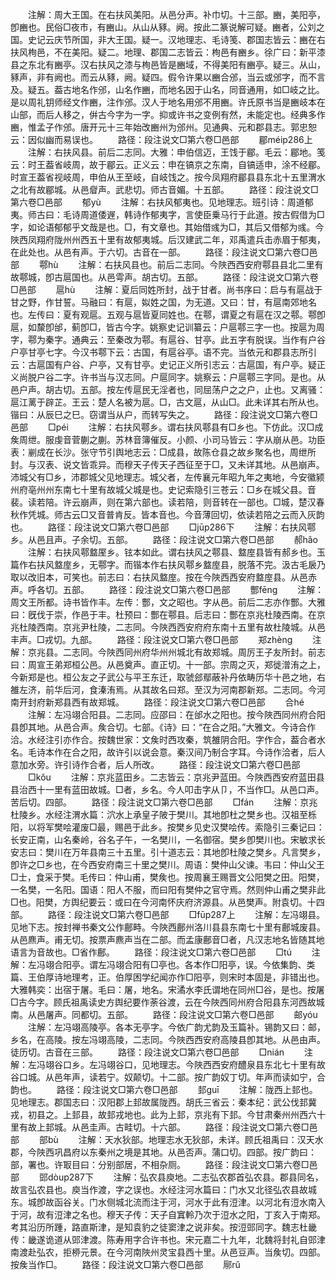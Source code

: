 <!-- { "loadSidebar": true } -->
　　注解：周大王国。在右扶风美阳。从邑分声。补巾切。十三部。豳，美阳亭，卽豳也。民俗□夜市，有豳山。从山从豩。阙。按此二篆说解可疑。豳者，公刘之国。史记云庆节所国，非大王国。疑一。汉地理志、毛诗笺、郡国志皆云：豳在右扶风栒邑，不在美阳。疑二。地理、郡国二志皆云：栒邑有豳乡。徐广曰：新平漆县之东北有豳亭。汉右扶风之漆与栒邑皆是豳域，不得美阳有豳亭。疑三。从山，豩声，非有阙也。而云从豩，阙。疑四。假令许果以豳合邠，当云或邠字，而不言及。疑五。葢古地名作邠，山名作豳，而地名因于山名，同音通用，如□岐之比。是以周礼钥师经文作豳，注作邠。汉人于地名用邠不用豳。许氏原书当是豳岐本在山部，而后人移之，倂古今字为一字。抑或许书之变例有然，未能定也。经典多作豳，惟孟子作邠。唐开元十三年始改豳州为邠州。见通典、元和郡县志。郭忠恕云：因似幽而易误也。
　　路径：段注说文□第六卷□邑部
　　郿méip286上
　　注解：右扶风县。前后二志同。大雅：申伯信迈，王饯于郿。毛云：郿地。笺云：时王葢省岐周，故于郿云。正义云：申在镐京之东南，自镐适申，涂不经郿。时宣王葢省视岐周，申伯从王至岐，自岐饯之。按今凤翔府郿县县东北十五里渭水之北有故郿城。从邑睂声。武悲切。师古音媚。十五部。
　　路径：段注说文□第六卷□邑部
　　郁yù
　　注解：右扶风郁夷也。见地理志。班引诗：周道郁夷。师古曰：毛诗周道倭遟，韩诗作郁夷字，言使臣乗马行于此道。按古假借为□字，如论语郁郁乎文哉是也。□，有文章也。其始借彧为□，其后又借郁为彧。今陜西凤翔府陇州州西五十里有故郁夷城。后汉建武二年，邓禹遣兵击赤眉于郁夷，在此处也。从邑有声。于六切。古音在一部。
　　路径：段注说文□第六卷□邑部
　　鄠hù
　　注解：右扶风县也。前后二志同。今陜西西安府鄠县县北二里有故鄠城，卽古扈国也。从邑雩声。胡古切。五部。
　　路径：段注说文□第六卷□邑部
　　扈hù
　　注解：夏后同姓所封，战于甘者。尚书序曰：启与有扈战于甘之野，作甘誓。马融曰：有扈，姒姓之国，为无道。又曰：甘，有扈南郊地名也。左传曰：夏有观扈。五观与扈皆夏同姓也。在鄠，谓夏之有扈在汉之鄠。鄠卽扈，如斄卽邰，蓟卽□，皆古今字。姚察史记训纂云：户扈鄠三字一也。按扈为周字，鄠为秦字。通典云：至秦改为鄠。有扈谷、甘亭。此五字有脱误。当作有户谷户亭甘亭七字。今汉书鄠下云：古国，有扈谷亭。语不完。当依元和郡县志所引云：古扈国有户谷、户亭，又有甘亭。史记正义所引志云：古扈国，有户亭。疑正义尚脱户谷二字。许书当与汉志同。户扈同字。姚察云：户扈鄠三字同。是也。从邑户声。胡古切。五部。按左传扈民无淫者也，同屈荡户之之户，止也。又离骚：扈江蓠于辟芷。王云：楚人名被为扈。□，古文扈，从山□。此未详其右所从也。锴曰：从辰巳之巳。窃谓当从户，而转写失之。
　　路径：段注说文□第六卷□邑部
　　□péi
　　注解：右扶风鄠乡。谓右扶风鄠县有□乡也。下仿此。汉□成矦周绁。服虔音菅蒯之蒯。苏林音簿催反。小颜、小司马皆云：字从崩从邑。功臣表：剻成在长沙。张守节引舆地志云：□成县，故陈仓县之故乡聚名也，周绁所封。与汉表、说文皆乖异。而穆天子传天子西征至于□，又未详其地。从邑崩声。沛城父有□乡，沛郡城父见地理志。城父者，左传襄元年昭九年之夷地，今安徽颍州府亳州州东南七十里有故城父城是也。史记索隐引三苍云：□乡在城父县。音裴。读若陪。许云崩声，则在第六部也。读若陪，则音转在一部也。□城，楚汉春秋作凭城。师古云□又音普肯反。皆本音也。今音薄回切，依读若陪之云而入灰韵也。
　　路径：段注说文□第六卷□邑部
　　□jūp286下
　　注解：右扶风鄠乡。从邑且声。子余切。五部。
　　路径：段注说文□第六卷□邑部
　　郝hǎo
　　注解：右扶风鄠盩厔乡。铉本如此。谓右扶风之鄠县、盩庢县皆有郝乡也。玉篇作右扶风盩庢乡，无鄠字。而锴本作右扶风鄠乡盩庢县，脱落不完。汲古毛扆乃取以改旧本，可笑也。前志曰：右扶风盩庢。按在今陜西西安府盩庢县。从邑赤声。呼各切。五部。
　　路径：段注说文□第六卷□邑部
　　酆fēnɡ
　　注解：周文王所都。诗书皆作丰。左传：酆，文之昭也。字从邑。前后二志亦作酆。大雅曰：旣伐于崇，作邑于丰。杜预曰：酆在鄠县。后志曰：酆在京兆杜陵西南。在京兆杜陵西南。京兆尹杜陵，二志同。今陜西西安府府东南十五里有故杜陵城。从邑丰声。□戎切。九部。
　　路径：段注说文□第六卷□邑部
　　郑zhènɡ
　　注解：京兆县。二志同。今陜西同州府华州州城北有故郑城。周厉王子友所封。前志曰：周宣王弟郑桓公邑。从邑奠声。直正切。十一部。宗周之灭，郑徙潧洧之上，今新郑是也。桓公友之子武公与平王东迁，取虢郐鄢蔽补丹依畴历华十邑之地，右雒左济，前华后河，食溱洧焉。从其故名曰郑。至汉为河南郡新郑。二志同。今河南开封府新郑县西有故郑城。
　　路径：段注说文□第六卷□邑部
　　合hé
　　注解：左冯翊合阳县。二志同。应邵曰：在邰水之阳也。按今陜西同州府合阳县卽其地。从邑合声。矦合切。七部。《诗》曰：“在合之阳。”大雅文。今诗合作洽。水经注引亦作合。按魏世家：文矦时西攻秦，筑雒阴合阳。字作合，葢合者水名。毛诗本作在合之阳，故许引以说会意。秦汉间乃制合字耳。今诗作洽者，后人意加水旁。许引诗作合者，后人所改。
　　路径：段注说文□第六卷□邑部
　　□kǒu
　　注解：京兆蓝田乡。二志皆云：京兆尹蓝田。今陜西西安府蓝田县县治西十一里有蓝田故城。□者，乡名。今人叩击字从卩，不当作□。从邑口声。苦后切。四部。
　　路径：段注说文□第六卷□邑部
　　□fán
　　注解：京兆杜陵乡。水经注渭水篇：泬水上承皇子陂于樊川。其地卽杜之樊乡也。汉祖至栎阳，以将军樊哙灌废□最，赐邑于此乡。按樊乡见史汉樊哙传。索隐引三秦记曰：长安正南，山名秦岭，谷名子午，一名樊川，一名御宿。樊乡卽樊川也。宋敏求长安志曰：樊川在万年县南三十五里。引十道志云：其地卽杜陵之樊乡。凡言樊乡，卽许之□乡也，在今西安府南三十里之樊川。周语：樊仲山父谏。韦曰：仲山父王□士，食采于樊。毛传曰：仲山甫，樊矦也。按周襄王赐晋文公阳樊之田。阳樊，一名樊，一名阳。国语：阳人不服，而曰阳有樊仲之官守焉。然则仲山甫之樊非此□也。阳樊，方舆纪要云：或曰在今河南怀庆府济源县。从邑樊声。附袁切。十四部。
　　路径：段注说文□第六卷□邑部
　　□fūp287上
　　注解：左冯翊县。见地下志。按封禅书秦文公作鄜畤。今陜西鄜州洛川县县东南七十里有鄜城废县。从邑麃声。甫无切。按票声麃声当在二部。而孟康鄜音□者，凡汉志地名皆随其地语言为音故也。□省作鄜。
　　路径：段注说文□第六卷□邑部
　　□tú
　　注解：左冯翊合阳亭。谓左冯翊合阳有□亭也。各本作□阳亭，误。今依集韵、类篇、王伯厚诗地理考，正。伯厚困学纪闻亦作□阳亭，则宋时本固是，非错出也。大雅韩奕：出宿于屠。毛曰：屠，地名。宋潏水李氏谓地在同州□谷，是也。按屠□古今字。顾氏祖禹读史方舆纪要作荼谷渡，云在今陜西同州府合阳县东河西故城南。从邑屠声。同都切。五部。
　　路径：段注说文□第六卷□邑部
　　邮yóu
　　注解：左冯翊高陵亭。各本无亭字。今依广韵尤韵及玉篇补。锡韵又曰：邮，乡名，在高陵。按左冯翊高陵，二志同。今陜西西安府高陵县卽其地。从邑由声。徒历切。古音在三部。
　　路径：段注说文□第六卷□邑部
　　□nián
　　注解：左冯翊谷口乡。左冯翊谷口，见地理志。今陜西西安府醴泉县东北七十里有故谷口城。从邑年声，读若宁。奴颠切。十二部。按广韵奴丁切。年声而读如宁，合韵也。
　　路径：段注说文□第六卷□邑部
　　邽ɡuī
　　注解：陇西上邽也。见地理志。郡国志曰：汉阳郡上邽故属陇西。胡氏三省云：秦本纪：武公伐邽冀戎，初县之。上邽县，故邽戎地也。此为上邽，京兆有下邽。今甘肃秦州州西六十里有故上邽城。从邑圭声。古畦切。十六部。
　　路径：段注说文□第六卷□邑部
　　部bù
　　注解：天水狄部。地理志水无狄部，未详。顾氏祖禹曰：汉天水郡，今陜西巩昌府以东秦州之境是其地。从邑否声。蒲口切。四部。按广韵曰：部，署也。许冣目曰：分别部居，不相杂厕。
　　路径：段注说文□第六卷□邑部
　　郖dòup287下
　　注解：弘农县庾地。二志弘农郡首弘农县。郡县同名，故言弘农县也。庾当作渡，字之误也。水经注河水篇曰：门水又北径弘农县故城东。城卽故函谷关。门水侧城北流而注于河，河水于此有浢津。以河北有浢水南入于河，故有浢津之名也。穆天子传：天子自窴軨乃次于浢水之阳，丁亥入于南郑。考其沿历所踵，路直斯津，是知袁豹之徒窦津之说非矣。按浢郖同字。魏志杜畿传：畿遂诡道从郖津渡。陈寿用字合许书也。宋元嘉二十九年，北魏将封礼自郖津南渡赴弘农，拒桺元景。在今河南陜州灵宝县西十里。从邑豆声。当矦切。四部。按矦当作□。
　　路径：段注说文□第六卷□邑部
　　鄏rǔ
